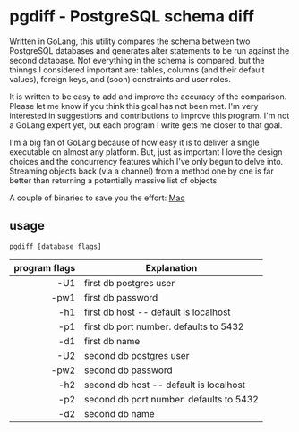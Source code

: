 # pgdiff - PostgreSQL schema diff

Written in GoLang, this utility compares the schema between two PostgreSQL databases and generates alter statements to be run against the second database.  Not everything in the schema is compared, but the thinngs I considered important are: tables, columns (and their default values), foreign keys, and (soon) constraints and user roles. 

It is written to be easy to add and improve the accuracy of the comparison.  Please let me know if you think this goal has not been met.  I'm very interested in suggestions and contributions to improve this program.  I'm not a GoLang expert yet, but each program I write gets me closer to that goal.

I'm a big fan of GoLang because of how easy it is to deliver a single executable on almost any platform.  But, just as important I love the design choices and the concurrency features which I've only begun to delve into.  Streaming objects back (via a channel) from a method one by one is far better than returning a potentially massive list of objects.

A couple of binaries to save you the effort:
[Mac](https://github.com/joncrlsn/pgdiff/raw/master/bin-osx/pgdiff "OSX version")

## usage

	pgdiff [database flags] 


 program flags | Explanation 
-------------: | ------------------------------------
  -U1          | first db postgres user
  -pw1         | first db password
  -h1          | first db host -- default is localhost
  -p1          | first db port number.  defaults to 5432
  -d1          | first db name
  -U2          | second db postgres user
  -pw2         | second db password
  -h2          | second db host -- default is localhost
  -p2          | second db port number.  defaults to 5432
  -d2          | second db name
